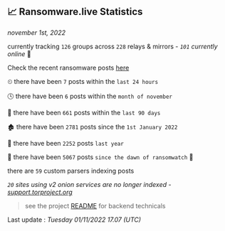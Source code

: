 
## 📈 Ransomware.live Statistics
_november 1st, 2022_

currently tracking `126` groups across `228` relays & mirrors - _`101` currently online_ 📡

Check the recent ransomware posts [here](https://www.ransomware.live/#/recentposts)


⏲ there have been `7` posts within the `last 24 hours`

🕓 there have been `6` posts within the `month of november`

📅 there have been `661` posts within the `last 90 days`

🏚 there have been `2781` posts since the `1st January 2022`

🚀 there have been `2252` posts `last year`

🦕 there have been `5067` posts `since the dawn of ransomwatch` 🐣

there are `59` custom parsers indexing posts

_`20` sites using v2 onion services are no longer indexed - [support.torproject.org](https://support.torproject.org/onionservices/v2-deprecation/)_

> see the project [README](https://github.com/jmousqueton/ransomwatch#readme) for backend technicals



Last update : _Tuesday 01/11/2022 17.07 (UTC)_

